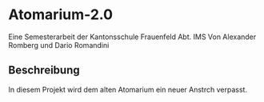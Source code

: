 # Atomarium-2.0
Eine Semesterarbeit der Kantonsschule Frauenfeld Abt. IMS
Von Alexander Romberg und Dario Romandini

## Beschreibung
In diesem Projekt wird dem alten Atomarium ein neuer Anstrch verpasst.